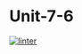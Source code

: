 # Unit-7-6
[![linter](https://github.com/<JacobGD1>/<Unit-7-6>/workflows/linter/badge.svg)](https://github.com/marketplace/actions/super-linter)
